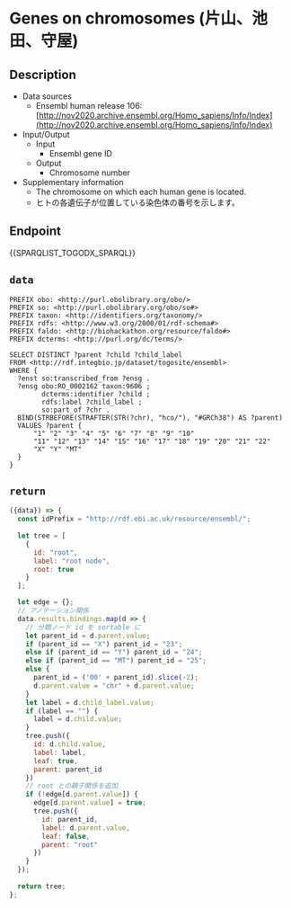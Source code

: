 # Genes on chromosomes (片山、池田、守屋)

## Description

- Data sources
    - Ensembl human release 106: [http://nov2020.archive.ensembl.org/Homo_sapiens/Info/Index](http://nov2020.archive.ensembl.org/Homo_sapiens/Info/Index)
- Input/Output
    -  Input
        - Ensembl gene ID
    - Output
        - Chromosome number
- Supplementary information
    - The chromosome on which each human gene is located.
    - ヒトの各遺伝子が位置している染色体の番号を示します。

## Endpoint

{{SPARQLIST_TOGODX_SPARQL}}

## `data`

```sparql
PREFIX obo: <http://purl.obolibrary.org/obo/>
PREFIX so: <http://purl.obolibrary.org/obo/so#>
PREFIX taxon: <http://identifiers.org/taxonomy/>
PREFIX rdfs: <http://www.w3.org/2000/01/rdf-schema#>
PREFIX faldo: <http://biohackathon.org/resource/faldo#>
PREFIX dcterms: <http://purl.org/dc/terms/>

SELECT DISTINCT ?parent ?child ?child_label
FROM <http://rdf.integbio.jp/dataset/togosite/ensembl>
WHERE {
  ?enst so:transcribed_from ?ensg .
  ?ensg obo:RO_0002162 taxon:9606 ;
        dcterms:identifier ?child ;
        rdfs:label ?child_label ;
        so:part_of ?chr .
  BIND(STRBEFORE(STRAFTER(STR(?chr), "hco/"), "#GRCh38") AS ?parent)
  VALUES ?parent {
      "1" "2" "3" "4" "5" "6" "7" "8" "9" "10"
      "11" "12" "13" "14" "15" "16" "17" "18" "19" "20" "21" "22"
      "X" "Y" "MT"
  }
}
```

## `return`

```javascript
({data}) => {
  const idPrefix = "http://rdf.ebi.ac.uk/resource/ensembl/";
  
  let tree = [
    {
      id: "root",
      label: "root node",
      root: true
    }
  ];

  let edge = {};
  // アノテーション関係
  data.results.bindings.map(d => {
    // 分類ノード id を sortable に
    let parent_id = d.parent.value;
    if (parent_id == "X") parent_id = "23";
    else if (parent_id == "Y") parent_id = "24";
    else if (parent_id == "MT") parent_id = "25";
    else {
      parent_id = ('00' + parent_id).slice(-2);
      d.parent.value = "chr" + d.parent.value;
    }
    let label = d.child_label.value;
    if (label == "") {
      label = d.child.value;
    }
    tree.push({
      id: d.child.value,
      label: label,
      leaf: true,
      parent: parent_id
    })
    // root との親子関係を追加
    if (!edge[d.parent.value]) {
      edge[d.parent.value] = true;
      tree.push({     
        id: parent_id,
        label: d.parent.value,
        leaf: false,
        parent: "root"
      })
    }
  });
  
  return tree;
};
```